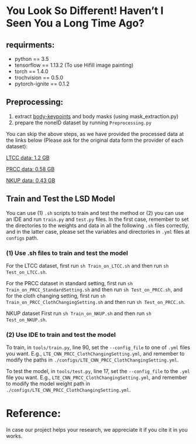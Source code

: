 # You Look So Different! Haven’t I Seen You a Long Time Ago?

## requirments:
- python == 3.5
- tensorflow == 1.13.2 (To use Hifill image painting)
- torch == 1.4.0
- trochvision == 0.5.0
- pytorch-ignite == 0.1.2

## Preprocessing:
1. extract [body-keypoints](https://colab.research.google.com/drive/1-invDDFpyVFlVuJSAV6AWyZgh4rNc3vF?usp=sharing) and body masks (using mask_extraction.py)
2. prepare the noneID dataset by running `Preprocessing.py`

You can skip the above steps, as we have provided the processed data at the links below (Please ask for the original data form the provider of each dataset):

[LTCC data: 1.2 GB](https://drive.google.com/file/d/1g2CKswZFDxovJinkEDvfoSaqpRuw3qAB/view?usp=sharing)

[PRCC data: 0.58 GB](https://drive.google.com/file/d/1lk51Yz8WJ_X79Jo5S-cTDSp6nIfHO1tb/view?usp=sharing)

[NKUP data: 0.43 GB](https://drive.google.com/file/d/1Jx11hRuFJAm60wNVQrWReXhVBOoC9fRb/view?usp=sharing)

## Train and Test the LSD Model

You can use (1) `.sh` scripts to train and test the method or (2) you can use an IDE and run `train.py` and `test.py` files.
In the first case, remember to set the directories to the weights and data in all the following `.sh` files correctly, and in the latter case, please set the variables and directories in `.yml` files at `configs` path.

### (1) Use .sh files to train and test the model

For the LTCC dataset, first run `sh Train_on_LTCC.sh` and then run `sh Test_on_LTCC.sh`. 

For the PRCC dataset in standard setting, first run `sh Train_on_PRCC_StandardSetting.sh` and then run `sh Test_on_PRCC.sh`, and for the cloth changing setting, first run `sh Train_on_PRCC_ClothChangingSetting.sh` and then run `sh Test_on_PRCC.sh`.

NKUP dataset 
First run `sh Train_on_NKUP.sh` and then run `sh Test_on_NKUP.sh`.

### (2) Use IDE to train and test the model
To train, in `tools/train.py`, line 90, set the `--config_file` to one of `.yml` files you want. E.g., `LTE_CNN_PRCC_ClothChangingSetting.yml`, and remember to modify the paths in `./configs/LTE_CNN_PRCC_ClothChangingSetting.yml`.

To test the model, in `tools/test.py`, line 17, set the `--config_file` to the `.yml` file you want. E.g., `LTE_CNN_PRCC_ClothChangingSetting.yml`, and remember to modify the model weight path in `./configs/LTE_CNN_PRCC_ClothChangingSetting.yml`.

# Reference:
In case our project helps your research, we appreciate it if you cite it in you works.

